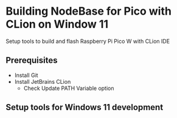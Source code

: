 # Building NodeBase for Pico with CLion on Window 11
Setup tools to build and flash Raspberry Pi Pico W with CLion IDE

## Prerequisites
- Install Git
- Install JetBrains CLion
  - Check Update PATH Variable option

## Setup tools for Windows 11 development
